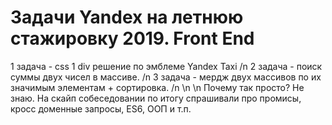 # Задачи Yandex на летнюю стажировку 2019. Front End
1 задача - css 1 div решение по эмблеме Yandex Taxi /n
2 задача - поиск суммы двух чисел в массиве. /n
3 задача - мердж двух массивов по их значимым элементам + сортировка. /n
\n
\n 
Почему так просто? Не знаю. На скайп собеседовании по итогу спрашивали про промисы, кросс доменные запросы, ES6, ООП и т.п.
